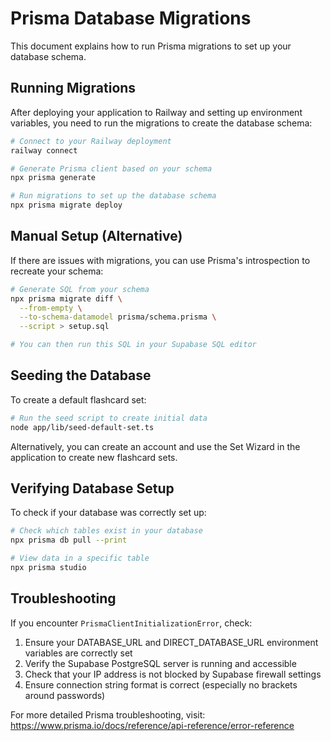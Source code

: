 # Prisma Database Migrations

This document explains how to run Prisma migrations to set up your database schema.

## Running Migrations

After deploying your application to Railway and setting up environment variables, you need to run the migrations to create the database schema:

```bash
# Connect to your Railway deployment
railway connect

# Generate Prisma client based on your schema
npx prisma generate

# Run migrations to set up the database schema
npx prisma migrate deploy
```

## Manual Setup (Alternative)

If there are issues with migrations, you can use Prisma's introspection to recreate your schema:

```bash
# Generate SQL from your schema
npx prisma migrate diff \
  --from-empty \
  --to-schema-datamodel prisma/schema.prisma \
  --script > setup.sql

# You can then run this SQL in your Supabase SQL editor
```

## Seeding the Database

To create a default flashcard set:

```bash
# Run the seed script to create initial data
node app/lib/seed-default-set.ts
```

Alternatively, you can create an account and use the Set Wizard in the application to create new flashcard sets.

## Verifying Database Setup

To check if your database was correctly set up:

```bash
# Check which tables exist in your database
npx prisma db pull --print

# View data in a specific table
npx prisma studio
```

## Troubleshooting

If you encounter `PrismaClientInitializationError`, check:

1. Ensure your DATABASE_URL and DIRECT_DATABASE_URL environment variables are correctly set
2. Verify the Supabase PostgreSQL server is running and accessible
3. Check that your IP address is not blocked by Supabase firewall settings
4. Ensure connection string format is correct (especially no brackets around passwords)

For more detailed Prisma troubleshooting, visit: https://www.prisma.io/docs/reference/api-reference/error-reference 